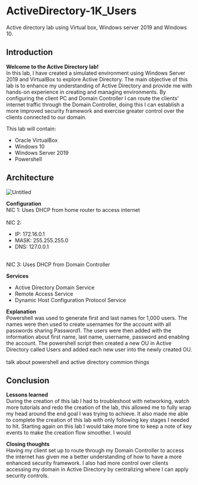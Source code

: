 # ActiveDirectory-1K_Users
Active directory lab using Virtual box, Windows server 2019 and Windows 10.

## Introduction
<b>Welcome to the Active Directory lab!</b>
<br>In this lab, I have created a simulated environment using Windows Server 2019 and VirtualBox to explore Active Directory. The main objective of this lab is to enhance my understanding of Active Directory and provide me with hands-on experience in creating and managing environments. By configuring the client PC and Domain Controller I can route the clients' internet traffic through the Domain Controller, doing this I can establish a more improved security framework and exercise greater control over the clients connected to our domain. </br>
 
This lab will contain:
* Oracle VirtualBox
* Windows 10
* Windows Server 2019
* Powershell


## Architecture
![Untitled](https://github.com/taco2442/ActiveDirectory-1K_Users/assets/58244861/8ffa86a1-b636-4b5d-bbdb-6ca950a30169)

<b>Configuration</b>
<br>NIC 1: Uses DHCP from home router to access internet</br>
<br>NIC 2:
* IP: 172.16.0.1
* MASK: 255.255.255.0
* DNS: 127.0.0.1 </br>

<br>NIC 3: Uses DHCP from Domain Controller</br>

<b>Services</b>
<br>
* Active Directory Domain Service
* Remote Access Service
* Dynamic Host Configuration Protocol Service</br>

<b>Explanation</b>
<br>Powershell was used to generate first and last names for 1,000 users. The names were then used to create usernames for the account with all passwords sharing Password1. The users were then added with the information about first name, last name, username, password and enabling the account. The powershell script then created a new OU in Active Directory called Users and added each new user into the newly created OU. </br>
<br>talk about powershell and active directory commion things </br>
## Conclusion
<b>Lessons learned</b>
<br>During the creation of this lab I had to troubleshoot with networking, watch more tutorials and redo the creation of the lab, this allowed me to fully wrap my head around the end goal I was trying to achieve. It also made me able to complete the creation of this lab with only following key stages I needed to hit. Starting again on this lab I would take more time to keep a note of key events to make the creation flow smoother. I would </br>

<b>Closing thoughts</b>
<br>Having my client set up to route through my Domain Controller to access the internet has given me a better understanding of how to have a more enhanced security framework. I also had more control over clients accessing my domain in Active Directory by centralizing where I can apply security controls. </br>

